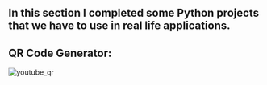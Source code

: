 ## In this section I completed some Python projects that we have to use in real life  applications.  
## QR Code Generator:

![youtube_qr](https://github.com/shahriar00/Python-Projects/assets/70763173/dada6b1e-23a7-42d0-ac9b-48e2db2e3090)

